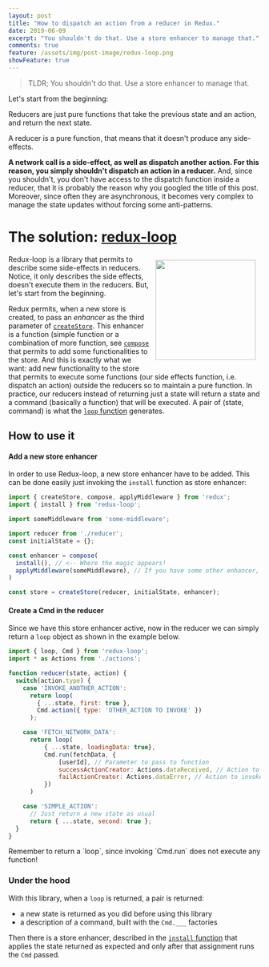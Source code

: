 ```yaml
---
layout: post
title: "How to dispatch an action from a reducer in Redux."
date: 2019-06-09
excerpt: "You shouldn't do that. Use a store enhancer to manage that."
comments: true
feature: /assets/img/post-image/redux-loop.png
showFeature: true
---
```


> TLDR; You shouldn't do that. Use a store enhancer to manage that.

Let's start from the beginning:
<p class="notice">Reducers are just pure functions that take the previous state and an action, and return the next state.</p>

A reducer is a pure function, that means that it doesn't produce any side-effects.

**A network call is a side-effect, as well as dispatch another action. For this reason, you simply shouldn't dispatch an action in a reducer.** And, since you shouldn't, you don't have access to the dispatch function inside a reducer, that it is probably the reason why you googled the title of this post. Moreover, since often they are asynchronous, it becomes very complex to manage the state updates without forcing some anti-patterns.

# The solution: [redux-loop](https://redux-loop.js.org/)

<img src="{{site.url}}/assets/img/post-image/redux-loop.png" style="float:right; margin: 10px; width: 200px"/> Redux-loop is a library that permits to describe some side-effects in reducers. Notice, it only describes the side effects, doesn't execute them in the reducers. But, let's start from the beginning.

Redux permits, when a new store is created, to pass an *enhancer* as the third parameter of [`createStore`](https://redux.js.org/api/createstore). This enhancer is a function (simple function or a combination of more function, see [`compose`](https://redux.js.org/api/compose) that permits to add some functionalities to the store. And this is exactly what we want: add new functionality to the store that permits to execute some functions (our side effects function, i.e. dispatch an action) outside the reducers so to maintain a pure function. In practice, our reducers instead of returning just a state will return a state and a command (basically a function) that will be executed. A pair of (state, command) is what the [`loop` function](https://redux-loop.js.org/docs/api-docs/loop.html) generates.

## How to use it
#### Add a new store enhancer
In order to use Redux-loop, a new store enhancer have to be added. This can be done easily just invoking the `install` function as store enhancer:
```javascript
import { createStore, compose, applyMiddleware } from 'redux';
import { install } from 'redux-loop';

import someMiddleware from 'some-middleware';

import reducer from './reducer';
const initialState = {};

const enhancer = compose(
  install(), // <-- Where the magic appears!
  applyMiddleware(someMiddleware), // If you have some other enhancer, i.e. Redux DevTools Extention for Google Chrome
)

const store = createStore(reducer, initialState, enhancer);
```

#### Create a Cmd in the reducer
Since we have this store enhancer active, now in the reducer we can simply return a `loop` object as shown in the example below.

```javascript
import { loop, Cmd } from 'redux-loop';
import * as Actions from './actions';

function reducer(state, action) {
  switch(action.type) {
    case 'INVOKE_ANOTHER_ACTION':
      return loop(
        { ...state, first: true },
        Cmd.action({ type: 'OTHER_ACTION TO INVOKE' })
      );

    case 'FETCH_NETWORK_DATA':
      return loop(
          { ...state, loadingData: true},
          Cmd.run(fetchData, {
              [userId], // Parameter to pass to function 
              successActionCreator: Actions.dataReceived, // Action to invoke on success
              failActionCreator: Actions.dataError, // Action to invoke on failure
          })
      )

    case 'SIMPLE_ACTION':
      // Just return a new state as usual
      return { ...state, second: true };
  }
}
```
<p class="notice">
Remember to return a `loop`, since invoking `Cmd.run` does not execute any function!
</p>

### Under the hood

With this library, when a `loop` is returned, a pair is returned:
 - a new state is returned as you did before using this library
 - a description of a command, built with the `Cmd.___` factories

Then there is a store enhancer, described in the [`install` function](https://github.com/redux-loop/redux-loop/blob/master/src/install.js) that applies the state returned as expected and only after that assignment runs the `Cmd` passed. 
